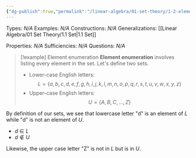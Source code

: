 ```yaml
---
{"dg-publish":true,"permalink":"/linear-algebra/01-set-theory/1-2-element-enumeration/","tags":["Type/Example","Topic/Linear_Algebra"]}
---
```


Types: *N/A*
Examples: *N/A*
Constructions: *N/A*
Generalizations: [[Linear Algebra/01 Set Theory/1.1 Set\|1.1 Set]]

Properties: *N/A*
Sufficiencies: *N/A*
Questions: *N/A*

> [!example] Element enumeration
> **Element enumeration** involves listing every element in the set. Let's define two sets.
> - Lower-case English letters:
> $$
> L = \{ a,b,c,d,e,f,g,h,i,j,k,l,m,n,o,p,q,r,s,t,u,v,w,x,y,z \}
> $$
> - Upper-case English letters:
> $$
> U = \{ A,B,C, \dots, Z \}
> $$

By definition of our sets, we see that lowercase letter "d" is an element of $L$ while "d" is not an element of $U$. 
- $d \in L$
- $d \not\in U$

Likewise, the upper case letter "Z" is not in $L$ but is in $U$.